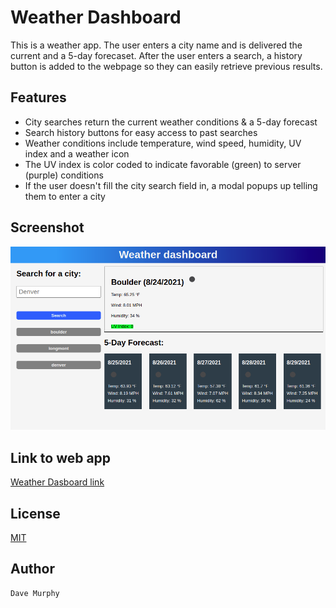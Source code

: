 # Weather Dashboard
This is a weather app. The user enters a city name and is delivered the current and a 5-day forecaset. After the user enters a search, a history button is added to the webpage so they can easily retrieve previous results.

## Features

* City searches return the current weather conditions & a 5-day forecast
* Search history buttons for easy access to past searches
* Weather conditions include temperature, wind speed, humidity, UV index and a weather icon
* The UV index is color coded to indicate favorable (green) to server (purple) conditions
* If the user doesn't fill the city search field in, a modal popups up telling them to enter a city

## Screenshot

![Weather Dashboard](./assets/img/weather-dashboard.png)

## Link to web app

[Weather Dasboard link](https://murda02.github.io/homework-week-6-weather-dashboard-dlm/)

## License

[MIT](https://github.com/murda02/homework-week-6-weather-dashboard-dlm/blob/main/LICENSE)

## Author

    Dave Murphy

